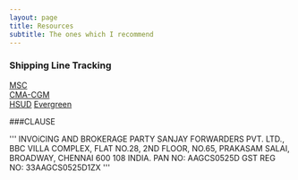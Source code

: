 ```yaml
---
layout: page
title: Resources
subtitle: The ones which I recommend
---
```


### Shipping Line Tracking

[MSC](https://www.msc.com/track-a-shipment?agencyPath=mwi) <br>
[CMA-CGM](https://www.cma-cgm.com/ebusiness/tracking) <br>
[HSUD](https://www.hamburgsud-line.com/liner/en/liner_services/ecommerce/visibility/track_trace/index.html)
[Evergreen](https://www.shipmentlink.com/servlet/TDB1_CargoTracking.do)

###CLAUSE 

'''
INVOiCING AND BROKERAGE PARTY
SANJAY FORWARDERS PVT. LTD.,
BBC VILLA COMPLEX, FLAT NO.28,
2ND FLOOR, NO.65, PRAKASAM SALAI,
BROADWAY, CHENNAI 600 108
INDIA.
PAN NO: AAGCS0525D
GST REG NO: 33AAGCS0525D1ZX
'''
